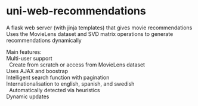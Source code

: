 # uni-web-recommendations

A flask web server (with jinja templates) that gives movie recommendations  
Uses the MovieLens dataset and SVD matrix operations to generate recommendations dynamically

Main features:  
Multi-user support  
&nbsp;&nbsp;Create from scratch or access from MovieLens dataset  
Uses AJAX and boostrap  
Intelligent search function with pagination  
Internationalisation to english, spanish, and swedish  
&nbsp;&nbsp;Automatically detected via heuristics  
Dynamic updates  
